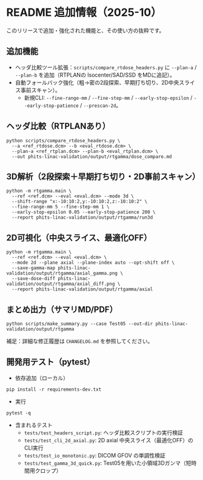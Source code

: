 # README 追加情報（2025-10）

このリリースで追加・強化された機能と、その使い方の抜粋です。

## 追加機能

- ヘッダ比較ツール拡張：`scripts/compare_rtdose_headers.py` に `--plan-a` / `--plan-b` を追加（RTPLANの Isocenter/SAD/SSD をMDに追記）。
- 自動フォールバック強化（粗→密の2段探索、早期打ち切り、2D中央スライス事前スキャン）。
  - 新規CLI: `--fine-range-mm` / `--fine-step-mm` / `--early-stop-epsilon` / `--early-stop-patience` / `--prescan-2d`。

## ヘッダ比較（RTPLANあり）
```
python scripts/compare_rtdose_headers.py \
  --a <ref_rtdose.dcm> --b <eval_rtdose.dcm> \
  --plan-a <ref_rtplan.dcm> --plan-b <eval_rtplan.dcm> \
  --out phits-linac-validation/output/rtgamma/dose_compare.md
```

## 3D解析（2段探索＋早期打ち切り・2D事前スキャン）
```
python -m rtgamma.main \
  --ref <ref.dcm> --eval <eval.dcm> --mode 3d \
  --shift-range "x:-10:10:2,y:-10:10:2,z:-10:10:2" \
  --fine-range-mm 5 --fine-step-mm 1 \
  --early-stop-epsilon 0.05 --early-stop-patience 200 \
  --report phits-linac-validation/output/rtgamma/run3d
```

## 2D可視化（中央スライス、最適化OFF）
```
python -m rtgamma.main \
  --ref <ref.dcm> --eval <eval.dcm> \
  --mode 2d --plane axial --plane-index auto --opt-shift off \
  --save-gamma-map phits-linac-validation/output/rtgamma/axial_gamma.png \
  --save-dose-diff phits-linac-validation/output/rtgamma/axial_diff.png \
  --report phits-linac-validation/output/rtgamma/axial
```

## まとめ出力（サマリMD/PDF）
```
python scripts/make_summary.py --case Test05 --out-dir phits-linac-validation/output/rtgamma
```

補足：詳細な修正履歴は `CHANGELOG.md` を参照してください。

## 開発用テスト（pytest）

- 依存追加（ローカル）
```
pip install -r requirements-dev.txt
```
- 実行
```
pytest -q
```
- 含まれるテスト
  - `tests/test_headers_script.py`: ヘッダ比較スクリプトの実行検証
  - `tests/test_cli_2d_axial.py`: 2D axial 中央スライス（最適化OFF）のCLI実行
  - `tests/test_io_monotonic.py`: DICOM GFOV の単調性検証
  - `tests/test_gamma_3d_quick.py`: Test05を用いた小領域3Dガンマ（短時間用クロップ）
